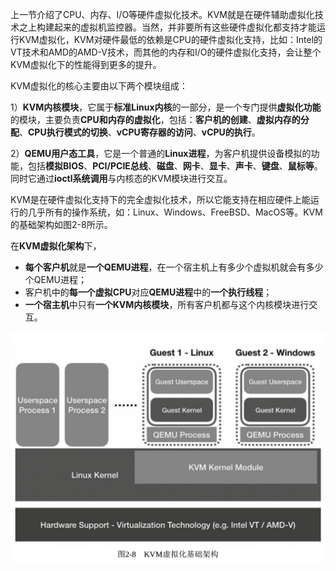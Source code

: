 上一节介绍了CPU、内存、I/O等硬件虚拟化技术。KVM就是在硬件辅助虚拟化技术之上构建起来的虚拟机监控器。当然，并非要所有这些硬件虚拟化都支持才能运行KVM虚拟化，KVM对硬件最低的依赖是CPU的硬件虚拟化支持，比如：Intel的VT技术和AMD的AMD-V技术，而其他的内存和I/O的硬件虚拟化支持，会让整个KVM虚拟化下的性能得到更多的提升。

KVM虚拟化的核心主要由以下两个模块组成：

1）**KVM内核模块**，它属于**标准Linux内核**的一部分，是一个专门提供**虚拟化功能**的模块，主要负责**CPU和内存的虚拟化**，包括：**客户机的创建**、**虚拟内存的分配**、**CPU执行模式的切换**、**vCPU寄存器的访问**、**vCPU的执行**。

2）**QEMU用户态工具**，它是一个普通的**Linux进程**，为客户机提供设备模拟的功能，包括**模拟BIOS**、**PCI/PCIE总线**、**磁盘**、**网卡**、**显卡**、**声卡**、**键盘**、**鼠标等**。同时它通过**ioctl系统调用**与内核态的KVM模块进行交互。

KVM是在硬件虚拟化支持下的完全虚拟化技术，所以它能支持在相应硬件上能运行的几乎所有的操作系统，如：Linux、Windows、FreeBSD、MacOS等。KVM的基础架构如图2-8所示。

在**KVM虚拟化架构**下，

- **每个客户机**就是**一个QEMU进程**，在一个宿主机上有多少个虚拟机就会有多少个QEMU进程；
- 客户机中的**每一个虚拟CPU**对应**QEMU进程**中的**一个执行线程**；
- **一个宿主机**中只有**一个KVM内核模块**，所有客户机都与这个内核模块进行交互。

![](./images/2019-05-14-17-43-52.png)